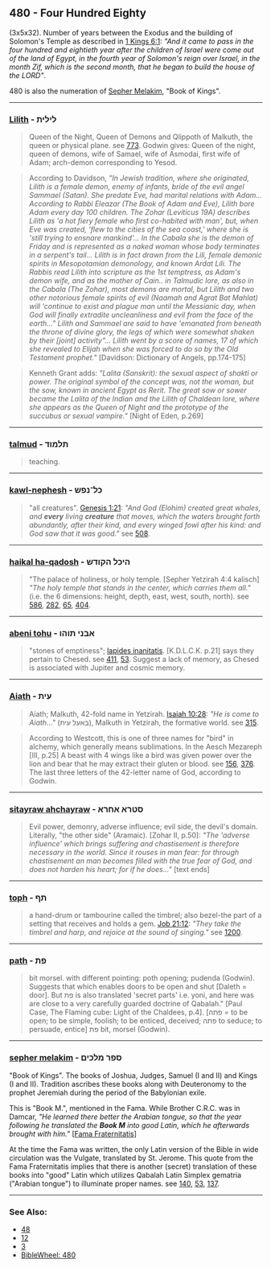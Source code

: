 ## 480 - Four Hundred Eighty
(3x5x32). Number of years between the Exodus and the building of Solomon's Temple as described in [1 Kings 6:1](http://biblehub.com/1_kings/6-1.htm): *"And it came to pass in the four hundred and eightieth year after the children of Israel were come out of the land of Egypt, in the fourth year of Solomon's reign over Israel, in the month Zif, which is the second month, that he began to build the house of the LORD"*.

480 is also the numeration of [Sepher Melakim](/keys/SPR.MLKIM), "Book of Kings".

---

### [Lilith](/keys/LILITh) - לילית
> Queen of the Night, Queen of Demons and Qlippoth of Malkuth, the queen or physical plane. see [773](773). Godwin gives: Queen of the night, queen of demons, wife of Samael, wife of Asmodai, first wife of Adam; arch-demon corresponding to Yesod.

> According to Davidson, *"In Jewish tradition, where she originated, Lilith is a female demon, enemy of infants, bride of the evil angel Sammael (Satan). She predate Eve, had marital relations with Adam... According to Rabbi Eleazar (The Book of Adam and Eve), Lilith bore Adam every day 100 children. The Zohar (Leviticus 19A) describes Lilith as 'a hot fiery female who first co-habited with man', but, when Eve was created, 'flew to the cities of the sea coast,' where she is 'still trying to ensnare mankind'... In the Cabala she is the demon of Friday and is represented as a naked woman whose body terminates in a serpent's tail... Lilith is in fact drawn from the Lili, female demonic spirits in Mesopotamian demonology, and known Ardat Lili. The Rabbis read Lilith into scripture as the 1st temptress, as Adam's demon wife, and as the mother of Cain.. in Talmudic lore, as also in the Cabala (The Zohar), most demons are mortal, but Lilith and two other notorious female spirits of evil (Naamah and Agrat Bat Mahlat) will 'continue to exist and plague man until the Messianic day, when God will finally extradite uncleanliness and evil from the face of the earth..." Lilith and Sammael are said to have 'emanated from beneath the throne of divine glory, the legs of which were somewhat shaken by their [joint] activity"... Lilith went by a score of names, 17 of which she revealed to Elijah when she was forced to do so by the Old Testament prophet."* [Davidson: Dictionary of Angels, pp.174-175]

> Kenneth Grant adds: *"Lalita (Sanskrit): the sexual aspect of shakti or power. The original symbol of the concept was, not the woman, but the sow, known in ancient Egypt as Rerit. The great sow or sower became the Lalita of the Indian and the Lilith of Chaldean lore, where she appears as the Queen of Night and the prototype of the succubus or sexual vampire."* [Night of Eden, p.269]

---

### [talmud](/keys/ThLMVD) - תלמוד
> teaching.

---

### [kawl-nephesh](/keys/KL-NPSh) - כל־נפש
> "all creatures". [Genesis 1:21](http://biblehub.com/genesis/1-21.htm): *"And God (Elohim) created great whales, and **every** living **creature** that moves, which the waters brought forth abundantly, after their kind, and every winged fowl after his kind: and God saw that it was good."* see [508](508).

---

### [haikal ha-qadosh](/keys/HIKL.HQVDSh) - היכל הקודש
> "The palace of holiness, or holy temple. [Sepher Yetzirah 4:4 kalisch] *"The holy temple that stands in the center, which carries them all."* (i.e. the 6 dimensions: height, depth, east, west, south, north). see [586](586), [282](282), [65](65), [404](404).

---

### [abeni tohu](/keys/ABNI.ThVHV) - אבני תוהו
> "stones of emptiness"; [lapides inanitatis](166). [K.D.L.C.K. p.21] says they pertain to Chesed. see [411](411), [53](53). Suggest a lack of memory, as Chesed is associated with Jupiter and cosmic memory.

---

### [Aiath](/keys/OITh) - עית
> Aiath; Malkuth, 42-fold name in Yetzirah. [Isaiah 10:28](http://biblehub.com/isaiah/10-28.htm): *"He is come to Aiath..."* (באעל עית), Malkuth in Yetzirah, the formative world. see [315](315).

> According to Westcott, this is one of three names for "bird" in alchemy, which generally means sublimations. In the Aesch Mezareph [III, p.25] A beast with 4 wings like a bird was given power over the lion and bear that he may extract their gluten or blood. see [156](156), [376](376). The last three letters of the 42-letter name of God, according to Godwin.

---

### [sitayraw ahchayraw](/keys/STRA.AChRA) - סטרא אחרא
> Evil power, demonry, adverse influence; evil side, the devil's domain. Literally, "the other side" (Aramaic). [Zohar II, p.50]: *"The 'adverse influence' which brings suffering and chastisement is therefore necessary in the world. Since it rouses in man fear: for through chastisement an man becomes filled with the true fear of God, and does not harden his heart; for if he does..."* [text ends]

---

### [toph](/keys/ThP) - תף
> a hand-drum or tambourine called the timbrel; also bezel-the part of a setting that receives and holds a gem. [Job 21:12](http://biblehub.com/job/21-12.htm): *"They take the timbrel and harp, and rejoice at the sound of singing."* see [1200](1200).

---

### [path](/keys/PTh) - פת
> bit morsel. with different pointing: poth opening; pudenda (Godwin). Suggests that which enables doors to be open and shut [Daleth = door]. But פת is also translated 'secret parts' i.e. yoni, and here was are close to a very carefully guarded doctrine of Qabalah." [Paul Case, The Flaming cube: Light of the Chaldees, p.4]. [פתה = to be open; to be simple, foolish; to be enticed, deceived; פתה to seduce; to persuade, entice] פת bit, morsel (Godwin).

---

### [sepher melakim](/keys/SPR.MLKIM) - ספר מלכים
"Book of Kings". The books of Joshua, Judges, Samuel (I and II) and Kings (I and II). Tradition ascribes these books along with Deuteronomy to the prophet Jeremiah during the period of the Babylonian exile.

This is "Book M.", mentioned in the Fama. While Brother C.R.C. was in Damcar, *"He learned there better the Arabian tongue, so that the year following he translated the **Book M** into good Latin, which he afterwards brought with him."* [[Fama Fraternitatis](https://archive.org/stream/PaulFosterCase-TheTrueAndInvisibleRosicrucianOrder4thEd-1985#page/n17)]

At the time the Fama was written, the only Latin version of the Bible in wide circulation was the Vulgate, translated by St. Jerome. This quote from the Fama Fraternitatis implies that there is another (secret) translation of these books into "good" Latin which utilizes Qabalah Latin Simplex gematria ("Arabian tongue") to illuminate proper names. see [140](140), [53](53), [137](137).

---

### See Also:

- [48](48)
- [12](12)
- [3](3)
- [BibleWheel: 480](https://www.biblewheel.com//GR/GR_Database.php?Gem_Number=480)
